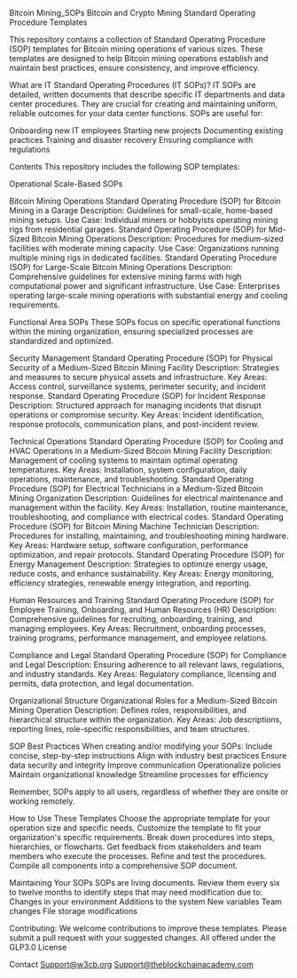 Bitcoin Mining_SOPs
Bitcoin and Crypto Mining Standard Operating Procedure Templates


This repository contains a collection of Standard Operating Procedure (SOP) templates for Bitcoin mining operations of various sizes. These templates are designed to help Bitcoin mining operations establish and maintain best practices, ensure consistency, and improve efficiency.


What are IT Standard Operating Procedures (IT SOPs)? IT SOPs are detailed, written documents that describe specific IT departments and data center procedures. They are crucial for creating and maintaining uniform, reliable outcomes for your data center functions. SOPs are useful for:


Onboarding new IT employees 
Starting new projects Documenting existing practices 
Training and disaster recovery 
Ensuring compliance with regulations


Contents This repository includes the following SOP templates:

Operational Scale-Based SOPs

Bitcoin Mining Operations
Standard Operating Procedure (SOP) for Bitcoin Mining in a Garage
  Description: Guidelines for small-scale, home-based mining setups.
  Use Case: Individual miners or hobbyists operating mining rigs from residential garages.
Standard Operating Procedure (SOP) for Mid-Sized Bitcoin Mining Operations
  Description: Procedures for medium-sized facilities with moderate mining capacity.
  Use Case: Organizations running multiple mining rigs in dedicated facilities.
Standard Operating Procedure (SOP) for Large-Scale Bitcoin Mining Operations
  Description: Comprehensive guidelines for extensive mining farms with high computational power and significant infrastructure.
  Use Case: Enterprises operating large-scale mining operations with substantial energy and cooling requirements.

Functional Area SOPs
These SOPs focus on specific operational functions within the mining organization, ensuring specialized processes are standardized and optimized.

Security Management
Standard Operating Procedure (SOP) for Physical Security of a Medium-Sized Bitcoin Mining Facility
  Description: Strategies and measures to secure physical assets and infrastructure.
  Key Areas: Access control, surveillance systems, perimeter security, and incident response.
Standard Operating Procedure (SOP) for Incident Response
  Description: Structured approach for managing incidents that disrupt operations or compromise security.
  Key Areas: Incident identification, response protocols, communication plans, and post-incident review.

Technical Operations
Standard Operating Procedure (SOP) for Cooling and HVAC Operations in a Medium-Sized Bitcoin Mining Facility
  Description: Management of cooling systems to maintain optimal operating temperatures.
  Key Areas: Installation, system configuration, daily operations, maintenance, and troubleshooting.
Standard Operating Procedure (SOP) for Electrical Technicians in a Medium-Sized Bitcoin Mining Organization
  Description: Guidelines for electrical maintenance and management within the facility.
  Key Areas: Installation, routine maintenance, troubleshooting, and compliance with electrical codes.
Standard Operating Procedure (SOP) for Bitcoin Mining Machine Technician
  Description: Procedures for installing, maintaining, and troubleshooting mining hardware.
  Key Areas: Hardware setup, software configuration, performance optimization, and repair protocols.
Standard Operating Procedure (SOP) for Energy Management
  Description: Strategies to optimize energy usage, reduce costs, and enhance sustainability.
  Key Areas: Energy monitoring, efficiency strategies, renewable energy integration, and reporting.

Human Resources and Training
Standard Operating Procedure (SOP) for Employee Training, Onboarding, and Human Resources (HR)
  Description: Comprehensive guidelines for recruiting, onboarding, training, and managing employees.
  Key Areas: Recruitment, onboarding processes, training programs, performance management, and employee relations.

Compliance and Legal
Standard Operating Procedure (SOP) for Compliance and Legal
  Description: Ensuring adherence to all relevant laws, regulations, and industry standards.
  Key Areas: Regulatory compliance, licensing and permits, data protection, and legal documentation.

Organizational Structure
Organizational Roles for a Medium-Sized Bitcoin Mining Operation
  Description: Defines roles, responsibilities, and hierarchical structure within the organization.
  Key Areas: Job descriptions, reporting lines, role-specific responsibilities, and team structures.




SOP Best Practices When creating and/or modifying your SOPs:
Include concise, step-by-step instructions Align with industry best practices Ensure data security and integrity Improve communication Operationalize policies Maintain organizational knowledge Streamline processes for efficiency


Remember, SOPs apply to all users, regardless of whether they are onsite or working remotely.


How to Use These Templates
Choose the appropriate template for your operation size and specific needs. Customize the template to fit your organization's specific requirements. Break down procedures into steps, hierarchies, or flowcharts. Get feedback from stakeholders and team members who execute the processes. Refine and test the procedures. Compile all components into a comprehensive SOP document.


Maintaining Your SOPs SOPs are living documents. 
Review them every six to twelve months to identify steps that may need modification due to:
Changes in your environment 
Additions to the system 
New variables 
Team changes 
File storage modifications


Contributing: We welcome contributions to improve these templates. Please submit a pull request with your suggested changes. All offered under the GLP3.0 License  


Contact 
Support@w3cb.org 
Support@theblockchainacademy.com

